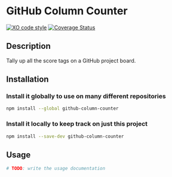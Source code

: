# GitHub Column Counter

[![XO code style](https://img.shields.io/badge/code_style-XO-5ed9c7.svg)](https://github.com/xojs/xo)
[![Coverage Status](https://coveralls.io/repos/github/MikeCoats/github-column-counter/badge.svg?branch=master)](https://coveralls.io/github/MikeCoats/github-column-counter?branch=master)

## Description

Tally up all the score tags on a GitHub project board.

## Installation

### Install it globally to use on many different repositories

```sh
npm install --global github-column-counter
```

### Install it locally to keep track on just this project

```sh
npm install --save-dev github-column-counter
```

## Usage

```sh
# TODO: write the usage documentation
```
